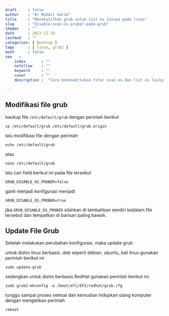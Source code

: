 ```yaml
---
draft     : false
author    : "Al Muhdil Karim"
title     : "Menokatifkan grub untuk list os lainya pada linux"
slug      : "disable-scan-os-prober-pada-grub"
images    : ""
date      : 2023-12-19
lastmod   : ""
categories: [ Desktop ]
tags      : [ linux, grub2 ]
math      : false
seo   :
    index       : ""
    nofollow    : ""
    keyword     : ""
    cover       : ""
    description :  "Cara menonaktivkan fitur scan os dan list os lainya pada grub di linux."

---
```




## Modifikasi file grub

backup file `/etc/default/grub` dengan perintah berikut

```shell
cp /etc/default/grub /etc/default/grub.origin
```

lalu modifikasi file dengan perintah

```shell
echo /etc/default/grub
```

atau

```shell
nano /etc/default/grub
```



lalu cari field berikut ini pada file tersebut 

```shell
GRUB_DISABLE_OS_PROBER=false
```

ganti menjadi konfigurasi menjadi 

```shell
GRUB_DISABLE_OS_PROBER=true
```



jika `GRUB_DISABLE_OS_PROBER` silahkan di tambahkan sendiri kedalam file tersebut dan tempatkan di barisan paling bawah.



## Update File Grub

Setelah melakukan perubahan konfigurasi, maka update grub

untuk distro linux berbasis .deb seperti debian, ubuntu, kali linux gunakan perintah berikut ini

```shell
sudo update-grub
```

sedangkan untuk distro berbasis RedHat gunakan perintah berikut ini.

```shell
sudo grub2-mkconfig -o /boot/efi/EFI/redhat/grub.cfg
```

tunggu sampai proses selesai dan kemudian hidupkan ulang komputer dengan mengetikan perintah



```shell
reboot
```




